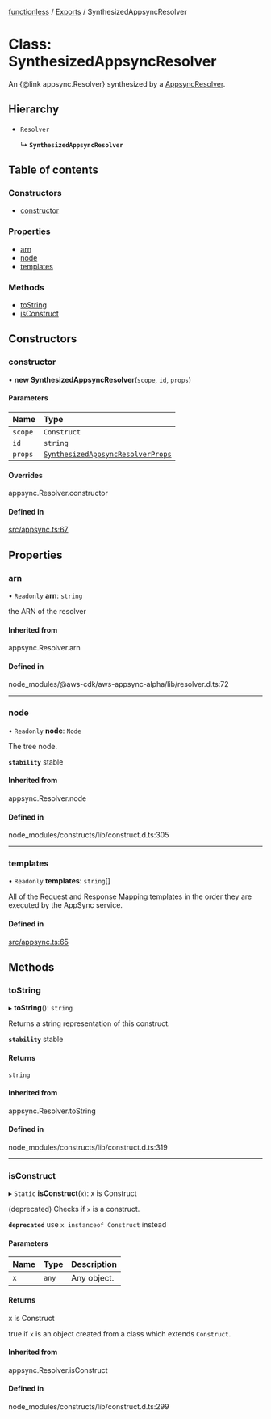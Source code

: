 [functionless](../README.md) / [Exports](../modules.md) / SynthesizedAppsyncResolver

# Class: SynthesizedAppsyncResolver

An {@link appsync.Resolver} synthesized by a [AppsyncResolver](AppsyncResolver.md).

## Hierarchy

- `Resolver`

  ↳ **`SynthesizedAppsyncResolver`**

## Table of contents

### Constructors

- [constructor](SynthesizedAppsyncResolver.md#constructor)

### Properties

- [arn](SynthesizedAppsyncResolver.md#arn)
- [node](SynthesizedAppsyncResolver.md#node)
- [templates](SynthesizedAppsyncResolver.md#templates)

### Methods

- [toString](SynthesizedAppsyncResolver.md#tostring)
- [isConstruct](SynthesizedAppsyncResolver.md#isconstruct)

## Constructors

### constructor

• **new SynthesizedAppsyncResolver**(`scope`, `id`, `props`)

#### Parameters

| Name | Type |
| :------ | :------ |
| `scope` | `Construct` |
| `id` | `string` |
| `props` | [`SynthesizedAppsyncResolverProps`](../interfaces/SynthesizedAppsyncResolverProps.md) |

#### Overrides

appsync.Resolver.constructor

#### Defined in

[src/appsync.ts:67](https://github.com/sam-goodwin/functionless/blob/a095355/src/appsync.ts#L67)

## Properties

### arn

• `Readonly` **arn**: `string`

the ARN of the resolver

#### Inherited from

appsync.Resolver.arn

#### Defined in

node_modules/@aws-cdk/aws-appsync-alpha/lib/resolver.d.ts:72

___

### node

• `Readonly` **node**: `Node`

The tree node.

**`stability`** stable

#### Inherited from

appsync.Resolver.node

#### Defined in

node_modules/constructs/lib/construct.d.ts:305

___

### templates

• `Readonly` **templates**: `string`[]

All of the Request and Response Mapping templates in the order they are executed by the AppSync service.

#### Defined in

[src/appsync.ts:65](https://github.com/sam-goodwin/functionless/blob/a095355/src/appsync.ts#L65)

## Methods

### toString

▸ **toString**(): `string`

Returns a string representation of this construct.

**`stability`** stable

#### Returns

`string`

#### Inherited from

appsync.Resolver.toString

#### Defined in

node_modules/constructs/lib/construct.d.ts:319

___

### isConstruct

▸ `Static` **isConstruct**(`x`): x is Construct

(deprecated) Checks if `x` is a construct.

**`deprecated`** use `x instanceof Construct` instead

#### Parameters

| Name | Type | Description |
| :------ | :------ | :------ |
| `x` | `any` | Any object. |

#### Returns

x is Construct

true if `x` is an object created from a class which extends `Construct`.

#### Inherited from

appsync.Resolver.isConstruct

#### Defined in

node_modules/constructs/lib/construct.d.ts:299
